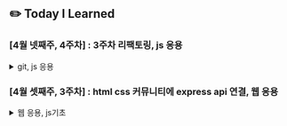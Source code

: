 ## ✏️ Today I Learned

### [4월 넷째주, 4주차] : 3주차 리팩토링, js 응용

<details>
    <summary>git, js 응용</summary>
        <ul>
            <li>24.04.24 - 🔗</li>
            <li>24.04.23 - [🔗커뮤니티 FE ES6 리팩토링 (arrow function 인자 전달 방식), git commit history 옮기기](https://github.com/100-hours-a-week/jikky-til/blob/main/Apr/2024-04-23.md)</li>
            <li>24.04.22 - [🔗async / await와 sync & async, blocking & non-blocking](https://github.com/100-hours-a-week/jikky-til/blob/main/Apr/2024-04-22.md)</li>
        </ul>
</details>

### [4월 셋째주, 3주차] : html css 커뮤니티에 express api 연결, 웹 응용

<details>
    <summary>웹 응용, js기초</summary>
        <ul>
            <li>24.04.19 - [🔗CSP](https://github.com/100-hours-a-week/jikky-til/blob/main/Apr/2024-04-19.md)</li>
        </ul>
</details>
